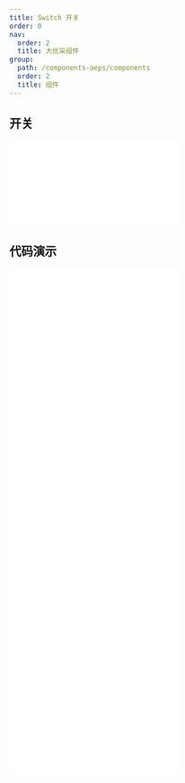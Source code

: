 ```yaml
---
title: Switch 开关
order: 0
nav:
  order: 2
  title: 大优采组件
group:
  path: /components-aeps/components
  order: 2
  title: 组件
---
```


## 开关

<div>
<embed src="@docs-common/switch/index.md"></embed>
</div>
        
## 代码演示

<Row gutter=8>

  <Col span=12>
    
  <div class="code-box"><embed src="@abiz-rc-aeps/switch/demo/basic-switch-aeps.md"></embed></div>
          
  <div class="code-box"><embed src="@abiz-rc-aeps/switch/demo/text-switch-aeps.md"></embed></div>
          
  <div class="code-box"><embed src="@abiz-rc-aeps/switch/demo/loading-switch-aeps.md"></embed></div>
          
  </Col>
          
  <Col span=12>
    
  <div class="code-box"><embed src="@abiz-rc-aeps/switch/demo/disabled-switch-aeps.md"></embed></div>
          
  <div class="code-box"><embed src="@abiz-rc-aeps/switch/demo/size-switch-aeps.md"></embed></div>
          
  </Col>
          
</Row>
        
<div><embed src="@docs-common/switch/index-api.md"></embed><div>
        